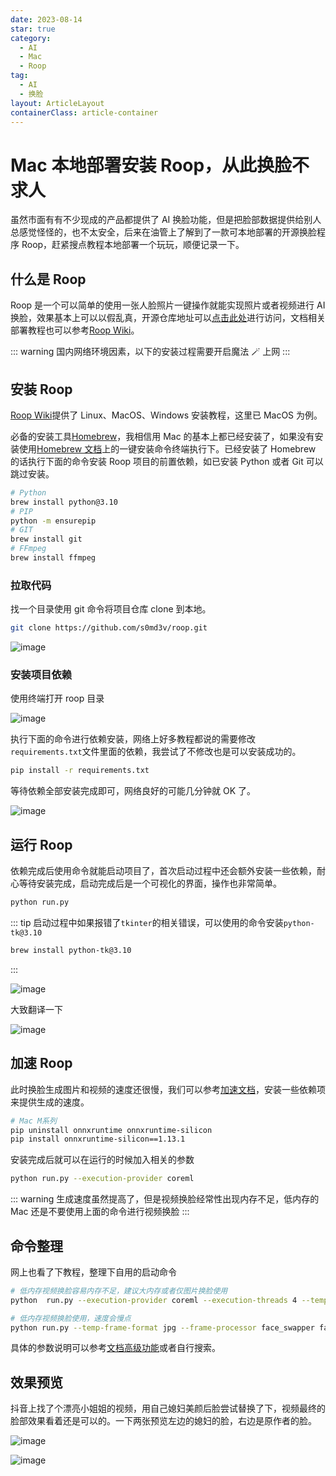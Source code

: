 ```yaml
---
date: 2023-08-14
star: true
category:
  - AI
  - Mac
  - Roop
tag:
  - AI
  - 换脸
layout: ArticleLayout
containerClass: article-container
---
```


# Mac 本地部署安装 Roop，从此换脸不求人

虽然市面有有不少现成的产品都提供了 AI 换脸功能，但是把脸部数据提供给别人总感觉怪怪的，也不太安全，后来在油管上了解到了一款可本地部署的开源换脸程序 Roop，赶紧搜点教程本地部署一个玩玩，顺便记录一下。

<!-- more -->

## 什么是 Roop

Roop 是一个可以简单的使用一张人脸照片一键操作就能实现照片或者视频进行 AI 换脸，效果基本上可以以假乱真，开源仓库地址可以[点击此处](https://github.com/s0md3v/roop)进行访问，文档相关部署教程也可以参考[Roop Wiki](https://github.com/s0md3v/roop/wiki)。

::: warning
国内网络环境因素，以下的安装过程需要开启魔法 🪄 上网
:::

## 安装 Roop

[Roop Wiki](https://github.com/s0md3v/roop/wiki)提供了 Linux、MacOS、Windows 安装教程，这里已 MacOS 为例。

必备的安装工具[Homebrew](https://brew.sh/index_zh-cn)，我相信用 Mac 的基本上都已经安装了，如果没有安装使用[Homebrew 文档](https://brew.sh/index_zh-cn)上的一键安装命令终端执行下。已经安装了 Homebrew 的话执行下面的命令安装 Roop 项目的前置依赖，如已安装 Python 或者 Git 可以跳过安装。

```sh
# Python
brew install python@3.10
# PIP
python -m ensurepip
# GIT
brew install git
# FFmpeg
brew install ffmpeg
```

### 拉取代码

找一个目录使用 git 命令将项目仓库 clone 到本地。

```sh
git clone https://github.com/s0md3v/roop.git
```

![image](https://image.liubing.me/i/2023/08/14/64d9780c71111.png)

### 安装项目依赖

使用终端打开 roop 目录

![image](https://image.liubing.me/i/2023/08/14/64d979092f0c9.png)

执行下面的命令进行依赖安装，网络上好多教程都说的需要修改`requirements.txt`文件里面的依赖，我尝试了不修改也是可以安装成功的。

```sh
pip install -r requirements.txt
```

等待依赖全部安装完成即可，网络良好的可能几分钟就 OK 了。

![image](https://image.liubing.me/i/2023/08/14/64d9798e1c570.png)

## 运行 Roop

依赖完成后使用命令就能启动项目了，首次启动过程中还会额外安装一些依赖，耐心等待安装完成，启动完成后是一个可视化的界面，操作也非常简单。

```sh
python run.py
```

::: tip
启动过程中如果报错了`tkinter`的相关错误，可以使用的命令安装`python-tk@3.10`

```sh
brew install python-tk@3.10
```

:::

![image](https://image.liubing.me/i/2023/08/14/64d97b34c1695.png)

大致翻译一下

![image](https://image.liubing.me/i/2023/08/14/64d97b862df29.png)

## 加速 Roop

此时换脸生成图片和视频的速度还很慢，我们可以参考[加速文档](https://github.com/s0md3v/roop/wiki/2.-Acceleration)，安装一些依赖项来提供生成的速度。

```sh
# Mac M系列
pip uninstall onnxruntime onnxruntime-silicon
pip install onnxruntime-silicon==1.13.1
```

安装完成后就可以在运行的时候加入相关的参数

```sh
python run.py --execution-provider coreml
```

::: warning
生成速度虽然提高了，但是视频换脸经常性出现内存不足，低内存的 Mac 还是不要使用上面的命令进行视频换脸
:::

## 命令整理

网上也看了下教程，整理下自用的启动命令

```sh
# 低内存视频换脸容易内存不足，建议大内存或者仅图片换脸使用
python  run.py --execution-provider coreml --execution-threads 4 --temp-frame-format jpg --frame-processor face_swapper face_enhancer --similar-face-distance 1.5

# 低内存视频换脸使用，速度会慢点
python run.py --temp-frame-format jpg --frame-processor face_swapper face_enhancer --similar-face-distance 1.5
```

具体的参数说明可以参考[文档高级功能](https://roop-ai.gitbook.io/roop/knowledgebase/advanced-features)或者自行搜索。

## 效果预览

抖音上找了个漂亮小姐姐的视频，用自己媳妇美颜后脸尝试替换了下，视频最终的脸部效果看着还是可以的。一下两张预览左边的媳妇的脸，右边是原作者的脸。

![image](https://image.liubing.me/i/2023/08/14/64d97e7f37431.png)

![image](https://image.liubing.me/i/2023/08/14/64d97e516ebde.png)
